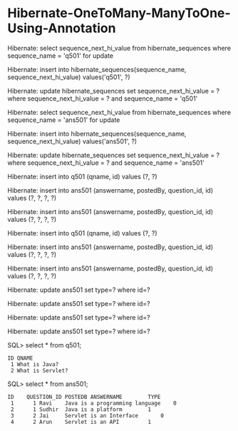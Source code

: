 # Hibernate-OneToMany-ManyToOne-Using-Annotation

Hibernate: select sequence_next_hi_value from hibernate_sequences where sequence_name = 'q501' for update

Hibernate: insert into hibernate_sequences(sequence_name, sequence_next_hi_value) values('q501', ?)

Hibernate: update hibernate_sequences set sequence_next_hi_value = ? where sequence_next_hi_value = ? and sequence_name = 'q501'

Hibernate: select sequence_next_hi_value from hibernate_sequences where sequence_name = 'ans501' for update

Hibernate: insert into hibernate_sequences(sequence_name, sequence_next_hi_value) values('ans501', ?)

Hibernate: update hibernate_sequences set sequence_next_hi_value = ? where sequence_next_hi_value = ? and sequence_name = 'ans501'

Hibernate: insert into q501 (qname, id) values (?, ?)

Hibernate: insert into ans501 (answername, postedBy, question_id, id) values (?, ?, ?, ?)

Hibernate: insert into ans501 (answername, postedBy, question_id, id) values (?, ?, ?, ?)

Hibernate: insert into q501 (qname, id) values (?, ?)

Hibernate: insert into ans501 (answername, postedBy, question_id, id) values (?, ?, ?, ?)

Hibernate: insert into ans501 (answername, postedBy, question_id, id) values (?, ?, ?, ?)

Hibernate: update ans501 set type=? where id=?

Hibernate: update ans501 set type=? where id=?

Hibernate: update ans501 set type=? where id=?

Hibernate: update ans501 set type=? where id=?

SQL> select * from q501;

	ID QNAME
	 1 What is Java?
	 2 What is Servlet?

SQL> select *  from ans501;

	ID	  QUESTION_ID POSTEDB ANSWERNAME		TYPE
	 1	    1 Ravi    Java is a programming language	0
	 2	    1 Sudhir  Java is a platform		1
	 3	    2 Jai     Servlet is an Interface		0
	 4	    2 Arun    Servlet is an API 		1




